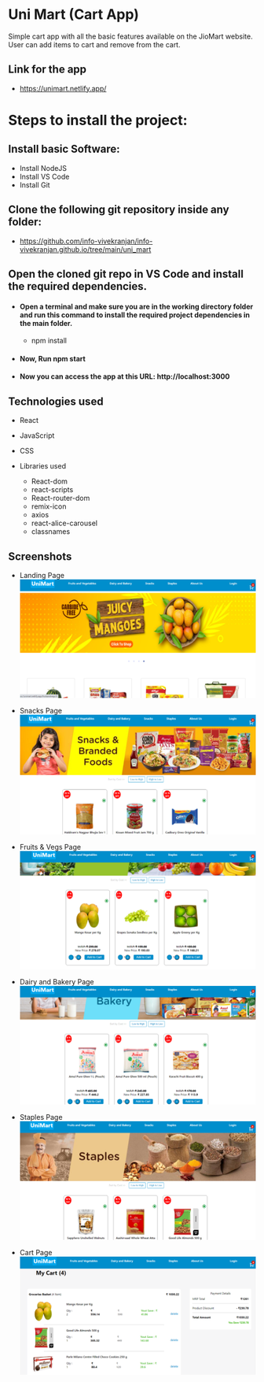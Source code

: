 # Uni Mart (Cart App) 

  Simple cart app with all the basic features available on the JioMart website. User can add items to cart and remove from the cart.


## Link for the app

* https://unimart.netlify.app/


# Steps to install the project:

## Install basic Software:
* Install NodeJS
* Install VS Code
* Install Git

## Clone the following git repository inside any folder:

* https://github.com/info-vivekranjan/info-vivekranjan.github.io/tree/main/uni_mart

##  Open the cloned git repo in VS Code and install the required dependencies.

* #### Open a terminal and make sure you are in the working directory folder and run this command to install the required project dependencies in the main folder.
  * npm install   

* #### Now, Run npm start
* #### Now you can access the app at this URL: http://localhost:3000


## Technologies used
  
  * React
  * JavaScript
  * CSS
  * Libraries used
      
      * React-dom
      * react-scripts
      * React-router-dom
      * remix-icon
      * axios
      * react-alice-carousel
      * classnames
      


## Screenshots

* Landing Page
![Landing Page](screenshots/uniMart.png)

* Snacks Page
![Snacks Page](screenshots/snacks.png)

* Fruits & Vegs Page
![Fruits Page](screenshots/fruits.png)

* Dairy and Bakery Page
![Dairy Page](screenshots/dairy.png)

* Staples Page
![Staples Page](screenshots/staples.png)

* Cart Page
![Cart Page](screenshots/cart.png)
